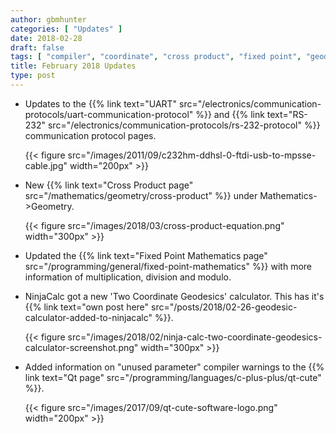 ```yaml
---
author: gbmhunter
categories: [ "Updates" ]
date: 2018-02-28
draft: false
tags: [ "compiler", "coordinate", "cross product", "fixed point", "geodesic", "geometry", "mathematics", "NinjaCalc", "QT", "RS-232", "UART", "vectors", "warnings" ]
title: February 2018 Updates
type: post
---
```


* Updates to the {{% link text="UART" src="/electronics/communication-protocols/uart-communication-protocol" %}} and {{% link text="RS-232" src="/electronics/communication-protocols/rs-232-protocol" %}} communication protocol pages.  

    {{< figure src="/images/2011/09/c232hm-ddhsl-0-ftdi-usb-to-mpsse-cable.jpg" width="200px" >}}

* New {{% link text="Cross Product page" src="/mathematics/geometry/cross-product" %}} under Mathematics->Geometry.  

    {{< figure src="/images/2018/03/cross-product-equation.png" width="300px" >}}

* Updated the {{% link text="Fixed Point Mathematics page" src="/programming/general/fixed-point-mathematics" %}} with more information of multiplication, division and modulo.

* NinjaCalc got a new 'Two Coordinate Geodesics' calculator. This has it's {{% link text="own post here" src="/posts/2018/02-26-geodesic-calculator-added-to-ninjacalc" %}}.  

    {{< figure src="/images/2018/02/ninja-calc-two-coordinate-geodesics-calculator-screenshot.png" width="300px" >}}

* Added information on "unused parameter" compiler warnings to the {{% link text="Qt page" src="/programming/languages/c-plus-plus/qt-cute" %}}.  

    {{< figure src="/images/2017/09/qt-cute-software-logo.png" width="200px" >}}